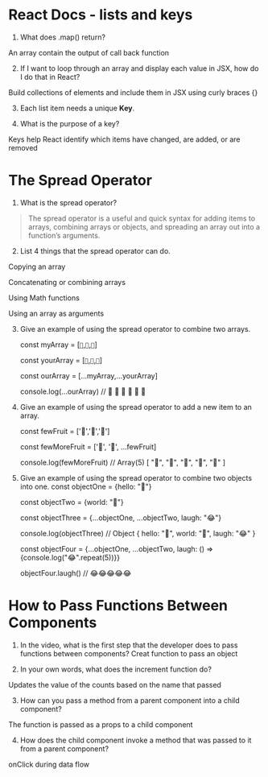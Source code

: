 # React Docs - lists and keys

1. What does .map() return?

An array contain the output of call back function

2. If I want to loop through an array and display each value in JSX, how do I do that in React?

Build collections of elements and include them in JSX using curly braces {}

3. Each list item needs a unique **Key**.

4. What is the purpose of a key?

Keys help React identify which items have changed, are added, or are removed


# The Spread Operator

1. What is the spread operator?
>The spread operator is a useful and quick syntax for adding items to arrays, combining arrays or objects, and spreading an array out into a function’s arguments.


2. List 4 things that the spread operator can do.

Copying an array

Concatenating or combining arrays

Using Math functions

Using an array as arguments 


3. Give an example of using the spread operator to combine two arrays.

    const myArray = [`🤪`,`🐻`,`🎌`]

    const yourArray = [`🙂`,`🤗`,`🤩`]

    const ourArray = [...myArray,...yourArray]

    console.log(...ourArray) // 🤪 🐻 🎌 🙂 🤗 🤩


4. Give an example of using the spread operator to add a new item to an array.

    const fewFruit = ['🍏','🍊','🍌']

    const fewMoreFruit = ['🍉', '🍍', ...fewFruit]

    console.log(fewMoreFruit) //  Array(5) [ "🍉", "🍍", "🍏", "🍊", "🍌" ]


5. Give an example of using the spread operator to combine two objects into one.
    const objectOne = {hello: "🤪"}

    const objectTwo = {world: "🐻"}

    const objectThree = {...objectOne, ...objectTwo, laugh: "😂"}

    console.log(objectThree) // Object { hello: "🤪", world: "🐻", laugh: "😂" }

    const objectFour = {...objectOne, ...objectTwo, laugh: () => {console.log("😂".repeat(5))}}

    objectFour.laugh() // 😂😂😂😂😂


# How to Pass Functions Between Components

1. In the video, what is the first step that the developer does to pass functions between components?
Creat  function to pass an object


2. In your own words, what does the increment function do?

Updates the value of the counts based on the name that passed 

3. How can you pass a method from a parent component into a child component?

The function is passed as a props to a child component

4. How does the child component invoke a method that was passed to it from a parent component?

onClick during data flow